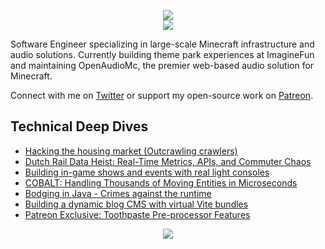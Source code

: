 <p align="center">
  <img src="https://github.com/user-attachments/assets/992b629e-6f18-4053-8b9e-2cf63ea2387e">
  <br />
  <a href="https://patreon.com/mindgamesnl"><img src="https://img.shields.io/endpoint.svg?url=https%3A%2F%2Fshieldsio-patreon.vercel.app%2Fapi%3Fusername%3Dmindgamesnl%26type%3Dpatrons&style=for-the-badge" /></a>
</p>

Software Engineer specializing in large-scale Minecraft infrastructure and audio solutions. Currently building theme park experiences at ImagineFun and maintaining OpenAudioMc, the premier web-based audio solution for Minecraft.

Connect with me on [Twitter](https://twitter.com/Mindgamesnl) or support my open-source work on [Patreon](https://www.patreon.com/mindgamesnl).

## Technical Deep Dives
- [Hacking the housing market (Outcrawling crawlers)](https://mats.coffee/blog/hacking-the-housing-market)
- [Dutch Rail Data Heist: Real-Time Metrics, APIs, and Commuter Chaos](https://mats.coffee/blog/exploring-data-from-our-rail-network)
- [Building in-game shows and events with real light consoles](https://mats.coffee/blog/block-art-with-artnet)
- [COBALT: Handling Thousands of Moving Entities in Microseconds](https://imaginefun.notion.site/COBALT-Our-in-house-entity-engine-f4173d32ce9c4af48943d60495f5f268)
- [Bodging in Java - Crimes against the runtime](https://mats.coffee/blog/bodging-in-java)
- [Building a dynamic blog CMS with virtual Vite bundles](https://mats.coffee/blog/building-a-blog)
- [Patreon Exclusive: Toothpaste Pre-processor Features](https://www.patreon.com/posts/57791777)

<p align="center">
<img align="center" src="https://github-readme-streak-stats.herokuapp.com/?user=Mindgamesnl&theme=dark" />
</p>


<!-- my-badges start -->
<!-- my-badges end -->

